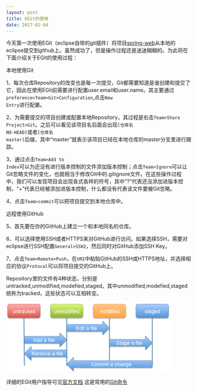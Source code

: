 ```yaml
---
layout: post
title: EGit的使用
date: 2017-02-04
---
```


今天第一次使用EGit（eclipse自带的git插件）将项目[spring-web](https://github.com/lujina/spring-web)从本地的eclipse提交到github上。虽然成功了，但是操作过程还是迷迷糊糊的。为此将在下面介绍关于EGit的使用过程：

本地使用Git

1、每次仓库Repository的改变也是每一次提交，Git都需要知道是谁创建和提交了它，因此在使用EGit前需要进行配置user.email和user.name。其主要通过<code>preference>Team>Git>Configuration</code>,点击<code>New Entry</code>进行配置。

2、为需要提交的项目创建或配置本地Repository，其过程是右击<code>Team>Share Project>Git</code>。之后可以看见该项目名后面会出现<code>[仓库名 NO-HEAD]</code>或者<code>[仓库名 master]</code>后缀，其中“master”就表示该项目已经在本地仓库的master分支里进行跟踪。

3、通过点击<code>Team>Add to Index</code>可以为还没有进行版本控制的文件添加版本控制；点击<code>Team>Ignore</code>可以让Git忽略文件的变化，也就相当于修改Git中的.gitignore文件。在这些操作过程中，我们可以发现项目会出现各式各样的符号，其中"?”代表还没添加进版本控制，“+”代表已经被添加进版本控制，什么都没有代表该文件要被Git忽略。

4、点击<code>Team>commit</code>可以把项目提交到本地仓库中。

远程使用GitHub

5、首先要在你的GitHub上建立一个和本地同名的仓库。

6、可以选择使用SSH或者HTTPS来对GitHub进行访问。如果选择SSH，需要对eclipse进行SSH配置<code>General>SSH2</code>，然后同时对GitHub添加SSH Key。

7、点击<code>Team>Remote>Push</code>，在<code>URI</code>中粘贴GitHub的SSH或HTTPS地址，并选择相应的协议<code>Protocal</code>可以将项目提交的GitHub上。

Repository里的文件有4种状态，分别是untracked,unmodified,modefied,staged。其中unmodified,modefied,staged统称为tracked，这些状态可以互相转变。

![](/images/blog/use-EGit.png)

详细的EGit用户指导可见[官方文档](http://wiki.eclipse.org/EGit/User_Guide)
这是常用的[Git命令](http://www.ruanyifeng.com/blog/2015/12/git-cheat-sheet.html)